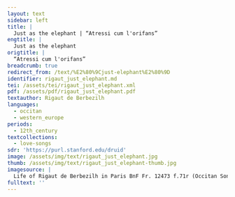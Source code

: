 ```yaml
---
layout: text
sidebar: left
title: |
  Just as the elephant | “Atressi cum l'orifans”
engtitle: |
  Just as the elephant
origtitle: |
  “Atressi cum l'orifans”
breadcrumb: true
redirect_from: /text/%E2%80%9Cjust-elephant%E2%80%9D
identifier: rigaut_just_elephant.md
tei: /assets/tei/rigaut_just_elephant.xml
pdf: /assets/pdf/rigaut_just_elephant.pdf
textauthor: Rigaut de Berbezilh
languages:
  - occitan
  - western_europe
periods:
  - 12th_century
textcollections:
  - love-songs
sdr: 'https://purl.stanford.edu/druid'
image: /assets/img/text/rigaut_just_elephant.jpg
thumb: /assets/img/text/rigaut_just_elephant-thumb.jpg
imagesource: |
  Life of Rigaut de Berbezilh in Paris BnF Fr. 12473 f.71r (Occitan Songbook K) [Public Domain]
fulltext: ''
---
```


